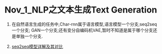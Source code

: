 Nov_1_NLP之文本生成Text Generation
====

1. 在自然语言生成的任务中,Char-rnn属于语言模型,语言模型一个分支;seq2seq一个分支; GAN一个分支;还有变分自编码机VAE,暂时不知道是属于哪个分支还是单独一个分支.

2. [seq2seq模型详解及其对比](https://www.cnblogs.com/jiangxinyang/p/11114993.html)